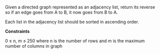 Given a directed graph represented as an adjacency list, return its reverse so if an edge goes from A to B, it now goes from B to A.

Each list in the adjacency list should be sorted in ascending order.

**Constraints**

0 ≤ n, m ≤ 250 where n is the number of rows and m is the maximum number of columns in graph